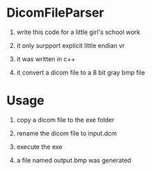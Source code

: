 # DicomFileParser 

1. write this code for a little girl's school work

2. it only surpport explicit little endian vr

3. it was written in c++

4. it convert a dicom file to a 8 bit gray bmp file

# Usage
1. copy a dicom file to the exe folder

2. rename the dicom file to input.dcm

3. execute the exe

4. a file named output.bmp was generated
